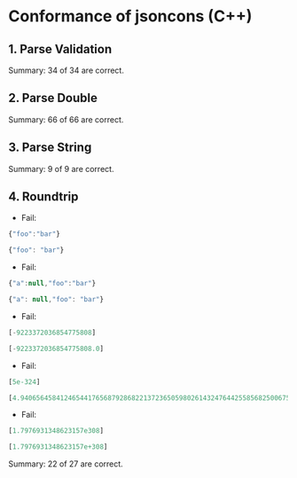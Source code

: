 # Conformance of jsoncons (C++)

## 1. Parse Validation


Summary: 34 of 34 are correct.

## 2. Parse Double


Summary: 66 of 66 are correct.

## 3. Parse String


Summary: 9 of 9 are correct.

## 4. Roundtrip

* Fail:
~~~js
{"foo":"bar"}
~~~

~~~js
{"foo": "bar"}
~~~

* Fail:
~~~js
{"a":null,"foo":"bar"}
~~~

~~~js
{"a": null,"foo": "bar"}
~~~

* Fail:
~~~js
[-9223372036854775808]
~~~

~~~js
[-9223372036854775808.0]
~~~

* Fail:
~~~js
[5e-324]
~~~

~~~js
[4.940656458412465441765687928682213723650598026143247644255856825006755072702087518652998363616359923797965646954e-324]
~~~

* Fail:
~~~js
[1.7976931348623157e308]
~~~

~~~js
[1.7976931348623157e+308]
~~~


Summary: 22 of 27 are correct.

